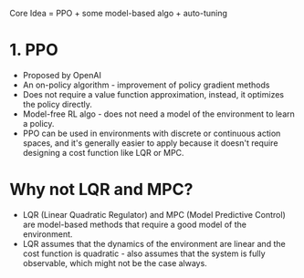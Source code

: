 
Core Idea = PPO + some model-based algo + auto-tuning


# 1. PPO
- Proposed by OpenAI
- An on-policy algorithm - improvement of policy gradient methods
- Does not require a value function approximation, instead, it optimizes the policy directly.
- Model-free RL algo - does not need a model of the environment to learn a policy.
- PPO can be used in environments with discrete or continuous action spaces, and it's generally easier to apply because it doesn't require designing a cost function like LQR or MPC.


# Why not LQR and MPC?
- LQR (Linear Quadratic Regulator) and MPC (Model Predictive Control) are model-based methods that require a good model of the environment. 
- LQR assumes that the dynamics of the environment are linear and the cost function is quadratic - also assumes that the system is fully observable, which might not be the case always.
